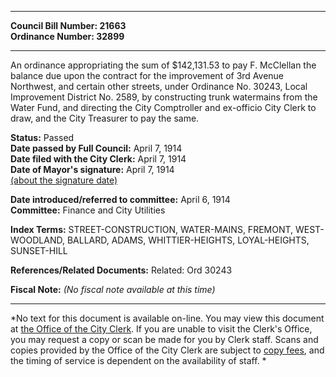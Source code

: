 * * * * *  
  
**Council Bill Number: [](#h0)[](#h2)21663**   
**Ordinance Number: 32899**  
  
* * * * *  
  
An ordinance appropriating the sum of $142,131.53 to pay F. McClellan the balance due upon the contract for the improvement of 3rd Avenue Northwest, and certain other streets, under Ordinance No. 30243, Local Improvement District No. 2589, by constructing trunk watermains from the Water Fund, and directing the City Comptroller and ex-officio City Clerk to draw, and the City Treasurer to pay the same.  
  
**Status:** Passed   
**Date passed by Full Council:** April 7, 1914   
**Date filed with the City Clerk:** April 7, 1914   
**Date of Mayor's signature:** April 7, 1914   
[(about the signature date)](/~public/approvaldate.htm)   
  
  
**Date introduced/referred to committee:** April 6, 1914   
**Committee:** Finance and City Utilities   
  
**Index Terms:** STREET-CONSTRUCTION, WATER-MAINS, FREMONT, WEST-WOODLAND, BALLARD, ADAMS, WHITTIER-HEIGHTS, LOYAL-HEIGHTS, SUNSET-HILL  
  
**References/Related Documents:** Related: Ord 30243  
  
**Fiscal Note:** *(No fiscal note available at this time)*  
  
* * * * *  
  
*No text for this document is available on-line. You may view this document at [the Office of the City Clerk](http://www.seattle.gov/leg/clerk/contactUs.htm). If you are unable to visit the Clerk's Office, you may request a copy or scan be made for you by Clerk staff. Scans and copies provided by the Office of the City Clerk are subject to [copy fees](http://clerk.seattle.gov/~public/clerkfees.htm), and the timing of service is dependent on the availability of staff. *  
  
  
